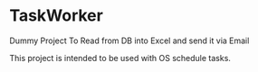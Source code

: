 # TaskWorker
Dummy Project To Read from DB into Excel and send it via Email

This project is intended to be used with OS schedule tasks. 
